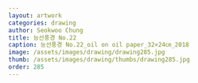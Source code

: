 ```yaml
---
layout: artwork 
categories: drawing 
author: Seokwoo Chung 
title: 능선풍경 No.22 
caption: 능선풍경 No.22_oil on oil paper_32×24㎝_2018 
image: /assets/images/drawing/drawing285.jpg 
thumb: /assets/images/drawing/thumbs/drawing285.jpg 
order: 285 
---
```

